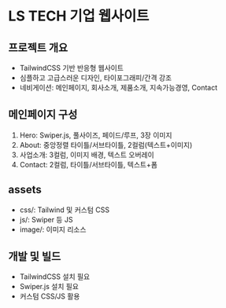 # LS TECH 기업 웹사이트

## 프로젝트 개요
- TailwindCSS 기반 반응형 웹사이트
- 심플하고 고급스러운 디자인, 타이포그래피/간격 강조
- 네비게이션: 메인페이지, 회사소개, 제품소개, 지속가능경영, Contact

## 메인페이지 구성
1. Hero: Swiper.js, 풀사이즈, 페이드/루프, 3장 이미지
2. About: 중앙정렬 타이틀/서브타이틀, 2컬럼(텍스트+이미지)
3. 사업소개: 3컬럼, 이미지 배경, 텍스트 오버레이
4. Contact: 2컬럼, 타이틀/서브타이틀, 텍스트+폼

## assets
- css/: Tailwind 및 커스텀 CSS
- js/: Swiper 등 JS
- image/: 이미지 리소스

## 개발 및 빌드
- TailwindCSS 설치 필요
- Swiper.js 설치 필요
- 커스텀 CSS/JS 활용
